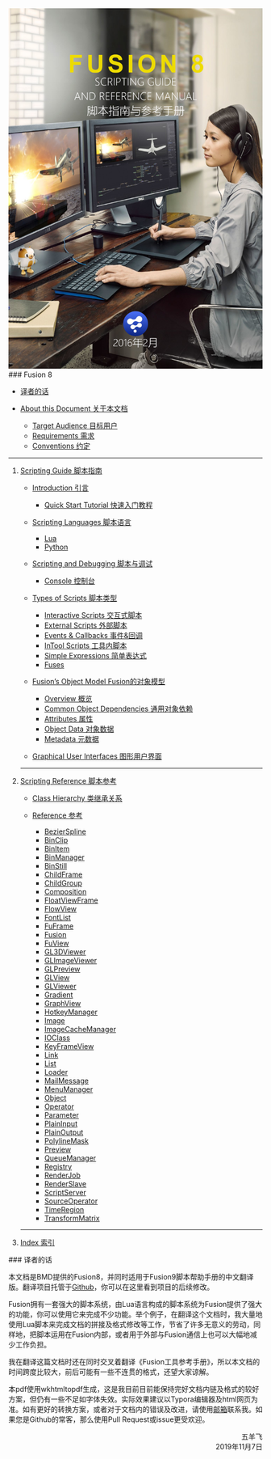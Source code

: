 <img class="no-border" src="images/cover.png" alt="cover" referrerpolicy="no-referrer">

<div STYLE="page-break-after: always;"></div>
### Fusion 8

<div class="toc">
  <ul>
    <li>
      <p>
        <a href='#译者的话'>译者的话</a></p>
    </li>
    <li>
      <p>
        <a href='About%20this%20Document.md'>About this Document 关于本文档</a></p>
      <ul>
        <li>
          <a href='About%20this%20Document.md/#target-audience-目标用户'>Target Audience 目标用户</a></li>
        <li>
          <a href='About%20this%20Document.md/#requirements-需求'>Requirements 需求</a></li>
        <li>
          <a href='About%20this%20Document.md/#conventions-约定'>Conventions 约定</a></li>
      </ul>
    </li>
  </ul>
  <hr class="toc-splitter">
  <ol start=''>
    <li>
      <p>
        <a href='Scripting%20Guide/README.md'>Scripting Guide 脚本指南</a></p>
      <ul>
        <li>
          <p>
            <a href='Scripting%20Guide/Introduction.md'>Introduction 引言</a></p>
          <ul>
            <li>
              <a href='Scripting%20Guide/Introduction.md#quick-start-tutorial-快速入门教程'>Quick Start Tutorial 快速入门教程</a></li>
          </ul>
        </li>
        <li>
          <p>
            <a href='Scripting%20Guide/Scripting%20Languages.md'>Scripting Languages 脚本语言</a></p>
          <ul>
            <li>
              <a href='Scripting%20Guide/Scripting%20Languages.md#lua'>Lua</a></li>
            <li>
              <a href='Scripting%20Guide/Scripting%20Languages.md#python'>Python</a></li>
          </ul>
        </li>
        <li>
          <p>
            <a href='Scripting%20Guide/Scripting%20and%20Debugging.md'>Scripting and Debugging 脚本与调试</a></p>
          <ul>
            <li>
              <a href='Scripting%20Guide/Scripting%20and%20Debugging.md#console-控制台'>Console 控制台</a></li>
          </ul>
        </li>
        <li>
          <p>
            <a href='Scripting%20Guide/Types%20of%20Scripts.md'>Types of Scripts 脚本类型</a></p>
          <ul>
            <li>
              <a href='Scripting%20Guide/Types%20of%20Scripts.md#interactive-scripts-交互式脚本'>Interactive Scripts 交互式脚本</a></li>
            <li>
              <a href='Scripting%20Guide/Types%20of%20Scripts.md#external-scripts-外部脚本'>External Scripts 外部脚本</a></li>
            <li>
              <a href='Scripting%20Guide/Types%20of%20Scripts.md#events--callbacks-事件回调'>Events &amp; Callbacks 事件&amp;回调</a></li>
            <li>
              <a href='Scripting%20Guide/Types%20of%20Scripts.md#intool-scripts-工具内脚本'>InTool Scripts 工具内脚本</a></li>
            <li>
              <a href='Scripting%20Guide/Types%20of%20Scripts.md#simple-expressions-简单表达式'>Simple Expressions 简单表达式</a></li>
            <li>
              <a href='Scripting%20Guide/Types%20of%20Scripts.md#fuses'>Fuses</a></li>
          </ul>
        </li>
        <li>
          <p>
            <a href='Scripting%20Guide/Fusion%27s%20Object%20Model.md'>Fusion’s Object Model Fusion的对象模型</a></p>
          <ul>
            <li>
              <a href='Scripting%20Guide/Fusion%27s%20Object%20Model.md#overview-概览'>Overview 概览</a></li>
            <li>
              <a href='Scripting%20Guide/Fusion%27s%20Object%20Model.md#common-object-dependencies-通用对象依赖'>Common Object Dependencies 通用对象依赖</a></li>
            <li>
              <a href='Scripting%20Guide/Fusion%27s%20Object%20Model.md#attributes-属性'>Attributes 属性</a></li>
            <li>
              <a href='Scripting%20Guide/Fusion%27s%20Object%20Model.md#object-data-对象数据'>Object Data 对象数据</a></li>
            <li>
              <a href='Scripting%20Guide/Fusion%27s%20Object%20Model.md#metadata-元数据'>Metadata 元数据</a></li>
          </ul>
        </li>
        <li>
          <p>
            <a href='Scripting%20Guide/Graphical%20User%20Interfaces.md'>Graphical User Interfaces 图形用户界面</a></p>
        </li>
      </ul>
    </li>
    <hr class="toc-splitter">
    <li>
      <p>
        <a href='Scripting%20Reference/README.md'>Scripting Reference 脚本参考</a></p>
      <ul>
        <li>
          <p>
            <a href='Scripting%20Reference/Class%20Hierarchy.md'>Class Hierarchy 类继承关系</a></p>
        </li>
        <li>
          <p>
            <a href='Scripting%20Reference/Reference.md'>Reference 参考</a></p>
          <ul>
            <li>
              <a href='Scripting%20Reference/Reference/BezierSpline.md'>BezierSpline</a></li>
            <li>
              <a href='Scripting%20Reference/Reference/BinClip.md'>BinClip</a></li>
            <li>
              <a href='Scripting%20Reference/Reference/BinItem.md'>BinItem</a></li>
            <li>
              <a href='Scripting%20Reference/Reference/BinManager.md'>BinManager</a></li>
            <li>
              <a href='Scripting%20Reference/Reference/BinStill.md'>BinStill</a></li>
            <li>
              <a href='Scripting%20Reference/Reference/ChildFrame.md'>ChildFrame</a></li>
            <li>
              <a href='Scripting%20Reference/Reference/ChildGroup.md'>ChildGroup</a></li>
            <li>
              <a href='Scripting%20Reference/Reference/Composition.md'>Composition</a></li>
            <li>
              <a href='Scripting%20Reference/Reference/FloatViewFrame.md'>FloatViewFrame</a></li>
            <li>
              <a href='Scripting%20Reference/Reference/FlowView.md'>FlowView</a></li>
            <li>
              <a href='Scripting%20Reference/Reference/FontList.md'>FontList</a></li>
            <li>
              <a href='Scripting%20Reference/Reference/FuFrame.md'>FuFrame</a></li>
            <li>
              <a href='Scripting%20Reference/Reference/Fusion.md'>Fusion</a></li>
            <li>
              <a href='Scripting%20Reference/Reference/FuView.md'>FuView</a></li>
            <li>
              <a href='Scripting%20Reference/Reference/GL3DViewer.md'>GL3DViewer</a></li>
            <li>
              <a href='Scripting%20Reference/Reference/GLImageViewer.md'>GLImageViewer</a></li>
            <li>
              <a href='Scripting%20Reference/Reference/GLPreview.md'>GLPreview</a></li>
            <li>
              <a href='Scripting%20Reference/Reference/GLView.md'>GLView</a></li>
            <li>
              <a href='Scripting%20Reference/Reference/GLViewer.md'>GLViewer</a></li>
            <li>
              <a href='Scripting%20Reference/Reference/Gradient.md'>Gradient</a></li>
            <li>
              <a href='Scripting%20Reference/Reference/GraphView.md'>GraphView</a></li>
            <li>
              <a href='Scripting%20Reference/Reference/HotkeyManager.md'>HotkeyManager</a></li>
            <li>
              <a href='Scripting%20Reference/Reference/Image.md'>Image</a></li>
            <li>
              <a href='Scripting%20Reference/Reference/ImageCacheManager.md'>ImageCacheManager</a></li>
            <li>
              <a href='Scripting%20Reference/Reference/IOClass.md'>IOClass</a></li>
            <li>
              <a href='Scripting%20Reference/Reference/KeyFrameView.md'>KeyFrameView</a></li>
            <li>
              <a href='Scripting%20Reference/Reference/Link.md'>Link</a></li>
            <li>
              <a href='Scripting%20Reference/Reference/List.md'>List</a></li>
            <li>
              <a href='Scripting%20Reference/Reference/Loader.md'>Loader</a></li>
            <li>
              <a href='Scripting%20Reference/Reference/MailMessage.md'>MailMessage</a></li>
            <li>
              <a href='Scripting%20Reference/Reference/MenuManager.md'>MenuManager</a></li>
            <li>
              <a href='Scripting%20Reference/Reference/Object.md'>Object</a></li>
            <li>
              <a href='Scripting%20Reference/Reference/Operator.md'>Operator</a></li>
            <li>
              <a href='Scripting%20Reference/Reference/Parameter.md'>Parameter</a></li>
            <li>
              <a href='Scripting%20Reference/Reference/PlainInput.md'>PlainInput</a></li>
            <li>
              <a href='Scripting%20Reference/Reference/PlainOutput.md'>PlainOutput</a></li>
            <li>
              <a href='Scripting%20Reference/Reference/PolylineMask.md'>PolylineMask</a></li>
            <li>
              <a href='Scripting%20Reference/Reference/Preview.md'>Preview</a></li>
            <li>
              <a href='Scripting%20Reference/Reference/QueueManager.md'>QueueManager</a></li>
            <li>
              <a href='Scripting%20Reference/Reference/Registry.md'>Registry</a></li>
            <li>
              <a href='Scripting%20Reference/Reference/RenderJob.md'>RenderJob</a></li>
            <li>
              <a href='Scripting%20Reference/Reference/RenderSlave.md'>RenderSlave</a></li>
            <li>
              <a href='Scripting%20Reference/Reference/ScriptServer.md'>ScriptServer</a></li>
            <li>
              <a href='Scripting%20Reference/Reference/SourceOperator.md'>SourceOperator</a></li>
            <li>
              <a href='Scripting%20Reference/Reference/TimeRegion.md'>TimeRegion</a></li>
            <li>
              <a href='Scripting%20Reference/Reference/TransformMatrix.md'>TransformMatrix</a></li>
          </ul>
        </li>
      </ul>
    </li>
    <hr class="toc-splitter">
    <li>
        <p>
            <a href='Index/README.md'>Index 索引</a></pp></li>
  </ol>
</div>

<div STYLE="page-break-after: always;"></div>
### 译者的话

本文档是BMD提供的Fusion8，并同时适用于Fusion9脚本帮助手册的中文翻译版。翻译项目托管于[Github](https://github.com/kaniol-lck/FusionHelpManual-zh_CN)，你可以在这里看到项目的后续修改。

Fusion拥有一套强大的脚本系统，由Lua语言构成的脚本系统为Fusion提供了强大的功能，你可以使用它来完成不少功能。举个例子，在翻译这个文档时，我大量地使用Lua脚本来完成文档的拼接及格式修改等工作，节省了许多无意义的劳动，同样地，把脚本运用在Fusion内部，或者用于外部与Fusion通信上也可以大幅地减少工作负担。

我在翻译这篇文档时还在同时交叉着翻译《Fusion工具参考手册》，所以本文档的时间跨度比较大，前后可能有一些不连贯的格式，还望大家谅解。

本pdf使用wkhtmltopdf生成，这是我目前目前能保持完好文档内链及格式的较好方案，但仍有一些不足如字体失效。实际效果建议以Typora编辑器及html网页为准。如有更好的转换方案，或者对于文档内的错误及改进，请使用<a href="mailto:kaniol_lck@163.com">邮箱</a>联系我。如果您是Github的常客，那么使用Pull Request或issue更受欢迎。































<p style="text-align:right;">五羊飞<br/>2019年11月7日</p>